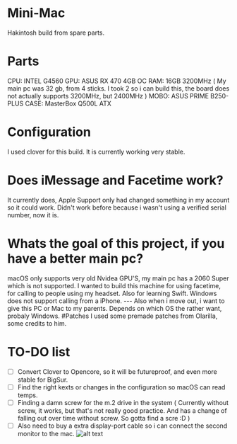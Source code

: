 # Mini-Mac
Hakintosh build from spare parts.
# Parts
CPU: INTEL G4560
GPU: ASUS RX 470 4GB OC
RAM: 16GB 3200MHz ( My main pc was 32 gb, from 4 sticks. I took 2 so i can build this, the board does not actually supports 3200MHz, but 2400MHz )
MOBO: ASUS PRIME B250-PLUS
CASE: MasterBox Q500L ATX
# Configuration
I used clover for this build. It is currently working very stable. 
# Does iMessage and Facetime work?
It currently does, Apple Support only had changed something in my account so it could work. Didn't work before because i wasn't using a verified serial number, now it is. 
# Whats the goal of this project, if you have a better main pc?
macOS only supports very old Nvidea GPU'S, my main pc has a 2060 Super which is not supported. I wanted to build this machine for using facetime, for calling to people using my headset. Also for learning Swift. Windows does not support calling from a iPhone.  --- Also when i move out, i want to give this PC or Mac to my parents. Depends on which OS the rather want, probaly Windows. 
#Patches 
I used some premade patches from Olarilla, some credits to him. 
# TO-DO list
- [ ] Convert Clover to Opencore, so it will be futureproof, and even more stable for BigSur.
- [ ] Find the right kexts or changes in the configuration so macOS can read temps. 
- [ ] Finding a damn screw for the m.2 drive in the system ( Currently without screw, it works, but that's not really good practice. And has a change of falling out over time without screw. So gotta find a scre :D ) 
- [ ] Also need to buy a extra display-port cable so i can connect the second monitor to the mac. 
![alt text](https://github.com/Remco17/Mini-Mac/blob/main/IMG_1015.JPEG)
